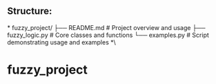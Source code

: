 
## Structure:
\*
fuzzy_project/
├── README.md         # Project overview and usage
├── fuzzy_logic.py    # Core classes and functions
└── examples.py       # Script demonstrating usage and examples
*\
# fuzzy_project
